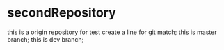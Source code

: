 # secondRepository
this is a origin repository for test
create a line for git match;
this is master branch;
this is dev branch;